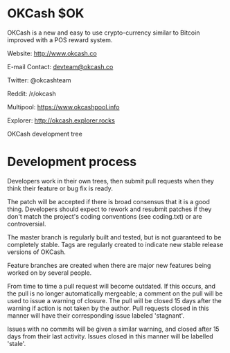 
OKCash $OK
===========================

OKCash is a new and easy to use crypto-currency similar to Bitcoin improved with a POS reward system.

Website: http://www.okcash.co

E-mail Contact: devteam@okcash.co

Twitter: @okcashteam

Reddit: /r/okcash

Multipool: https://www.okcashpool.info

Explorer: http://okcash.explorer.rocks

OKCash development tree

Development process
===========================

Developers work in their own trees, then submit pull requests when
they think their feature or bug fix is ready.

The patch will be accepted if there is broad consensus that it is a
good thing.  Developers should expect to rework and resubmit patches
if they don't match the project's coding conventions (see coding.txt)
or are controversial.

The master branch is regularly built and tested, but is not guaranteed
to be completely stable. Tags are regularly created to indicate new
stable release versions of OKCash.

Feature branches are created when there are major new features being
worked on by several people.

From time to time a pull request will become outdated. If this occurs, and
the pull is no longer automatically mergeable; a comment on the pull will
be used to issue a warning of closure. The pull will be closed 15 days
after the warning if action is not taken by the author. Pull requests closed
in this manner will have their corresponding issue labeled 'stagnant'.

Issues with no commits will be given a similar warning, and closed after
15 days from their last activity. Issues closed in this manner will be 
labelled 'stale'.
